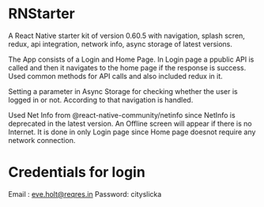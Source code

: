 # RNStarter
A React Native starter kit of version 0.60.5 with navigation, splash scren, redux, api integration, network info, async storage of latest versions. 

The App consists of a Login and Home Page. In Login page a ppublic API is called and then it navigates to the home page if the response is success. Used common methods for API calls and also included redux in it. 

Setting a parameter in Async Storage for checking whether the user is logged in or not. According to that navigation is handled.

Used Net Info from @react-native-community/netinfo since NetInfo is deprecated in the latest version. An Offline screen will appear if there is no Internet. It is done in only Login page since Home page doesnot require any network connection.

# Credentials for login
Email : eve.holt@reqres.in 
Password: cityslicka


